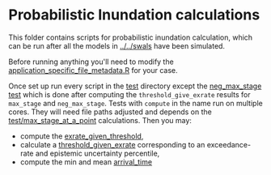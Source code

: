 # Probabilistic Inundation calculations

This folder contains scripts for probabilistic inundation calculation, which can be run after all the models in [../../swals](../../swals) have been simulated.

Before running anything you'll need to modify the [application_specific_file_metadata.R](application_specific_file_metadata.R) for your case.

Once set up run every script in the [test](test) directory except the [neg_max_stage test](test/test_neg_max_stage_vs_max_stage_threshold_rasters.R) which is done after computing the `threshold_give_exrate` results for `max_stage` and `neg_max_stage`. Tests with `compute` in the name run on multiple cores. They will need file paths adjusted and depends on the [test/max_stage_at_a_point](test/max_stage_at_a_point/) calculations. Then you may:

- compute the [exrate_given_threshold](exrate_given_threshold),
- calculate a [threshold_given_exrate](threshold_given_exrate) corresponding to an exceedance-rate and epistemic uncertainty percentile,
- compute the min and mean [arrival_time](../arrival_time)
